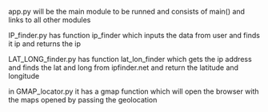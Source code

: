 app.py will be the main module to be runned and consists of main() and links to all other modules

IP_finder.py  has function ip_finder which inputs the data from user and finds it ip and returns the ip

LAT_LONG_finder.py has function lat_lon_finder which gets the ip address and finds the lat and long from ipfinder.net and return the latitude and longitude


in GMAP_locator.py it has a gmap function which will open the browser with the maps opened by passing the geolocation

